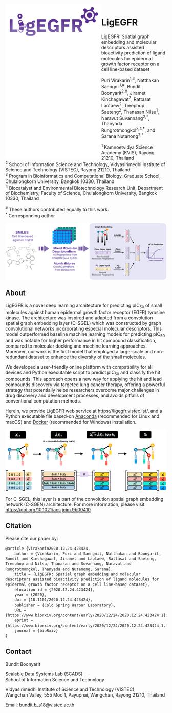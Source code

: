 <img src="logo.svg" align="left" width="300">

# LigEGFR

LigEGFR: Spatial graph embedding and molecular descriptors assisted bioactivity prediction of ligand molecules for epidermal growth factor receptor on a cell line-based dataset

Puri Virakarin<sup>1,#</sup>, Natthakan Saengnil<sup>1,#</sup>, Bundit Boonyarit<sup>2,#</sup>, Jiramet Kinchagawat<sup>2</sup>, Rattasat Laotaew<sup>2</sup>, Treephop Saeteng<sup>2</sup>, Thanasan Nilsu<sup>1</sup>, Naravut Suvannang<sup>2,\*</sup>, Thanyada Rungrotmongkol<sup>3,4,\*</sup>, and Sarana Nutanong<sup>2,\*</sup>

<sup>1</sup> Kamnoetvidya Science Academy (KVIS), Rayong 21210, Thailand\
<sup>2</sup> School of Information Science and Technology, Vidyasirimedhi Institute of Science and Technology (VISTEC), Rayong 21210, Thailand\
<sup>3</sup> Program in Bioinformatics and Computational Biology, Graduate School, Chulalongkorn University, Bangkok 10330, Thailand\
<sup>4</sup> Biocatalyst and Environmental Biotechnology Research Unit, Department of Biochemistry, Faculty of Science, Chulalongkorn University, Bangkok 10330, Thailand

<sup>#</sup> These authors contributed equally to this work.\
<sup>\*</sup> Corresponding author

<img src="ligegfr_workflow.svg" align="center">

## About

LigEGFR is a novel deep learning architecture for predicting pIC<sub>50</sub> of small molecules against human epidermal growth factor receptor (EGFR) tyrosine kinase. The architecture was inspired and adapted from a convolution spatial graph embedding layer (C-SGEL) which was constructed by graph convolutional networks incorporating especial molecular descriptors. This model outperformed baseline machine learning models for predicting pIC<sub>50</sub> and was notable for higher performance in hit compound classification, compared to molecular docking and machine learning approaches. Moreover, our work is the first model that employed a large-scale and non-redundant dataset to enhance the diversity of the small molecules. 

We developed a user-friendly online platform with compatibility for all devices and Python executable script to predict pIC<sub>50</sub> and classify the hit compounds. This approach opens a new way for applying the hit and lead compounds discovery via targeted lung cancer therapy, offering a powerful strategy that potentially helps researchers overcome major challenges in drug discovery and development processes, and avoids pitfalls of conventional computation methods.

Herein, we provide LigEGFR web service at https://ligegfr.vistec.ist/, and a Python executable file based-on [Anaconda](https://github.com/scads-biochem/LigEGFR/blob/main/LigEGFR_conda.md) (recommended for Linux and macOS) and [Docker](https://github.com/scads-biochem/LigEGFR/blob/main/LigEGFR_docker.md) (recommended for Windows) installation. 

<img src="c-sgen_propagation.svg" align="center">

For C-SGEL, this layer is a part of the convolution spatial graph embedding network (C-SGEN) architecture. For more information, please visit https://doi.org/10.1021/acs.jcim.9b00410


## Citation

Please cite our paper by:
```
@article {Virakarin2020.12.24.423424,
	author = {Virakarin, Puri and Saengnil, Natthakan and Boonyarit, Bundit and Kinchagawat, Jiramet and Laotaew, Rattasat and Saeteng, Treephop and Nilsu, Thanasan and Suvannang, Naravut and Rungrotmongkol, Thanyada and Nutanong, Sarana},
	title = {LigEGFR: Spatial graph embedding and molecular descriptors assisted bioactivity prediction of ligand molecules for epidermal growth factor receptor on a cell line-based dataset},
	elocation-id = {2020.12.24.423424},
	year = {2020},
	doi = {10.1101/2020.12.24.423424},
	publisher = {Cold Spring Harbor Laboratory},
	URL = {https://www.biorxiv.org/content/early/2020/12/24/2020.12.24.423424.1},
	eprint = {https://www.biorxiv.org/content/early/2020/12/24/2020.12.24.423424.1.full.pdf},
	journal = {bioRxiv}
}
```

## Contact

Bundit Boonyarit

Scalable Data Systems Lab (SCADS)\
School of Information Science and Technology

Vidyasirimedhi Institute of Science and Technology (VISTEC)\
Wangchan Valley, 555 Moo 1, Payupnai, Wangchan, Rayong 21210, Thailand

Email: bundit.b_s18@vistec.ac.th
